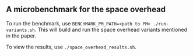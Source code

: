 ## A microbenchmark for the space overhead

To run the benchmark, use `BENCHMARK_PM_PATH=<path to PM> ./run-variants.sh`. This will build and run the space overhead variants mentioned in the paper.

To view the results, use `./space_overhead_results.sh`.
